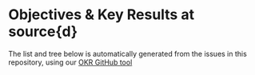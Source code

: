 # Objectives & Key Results at source{d}

The list and tree below is automatically generated from the issues in this repository, using our [OKR GitHub tool](https://github.com/dennwc/okrs)
